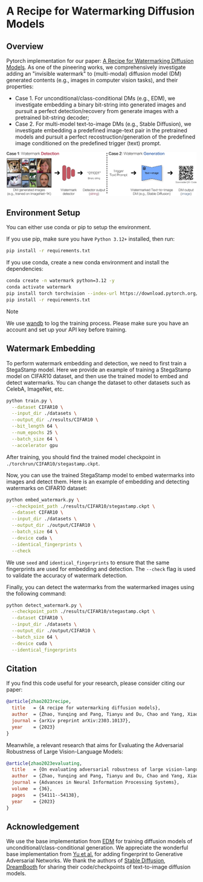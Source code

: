 # A Recipe for Watermarking Diffusion Models

## Overview

Pytorch implementation for our paper: [A Recipe for Watermarking Diffusion Models](https://arxiv.org/abs/2303.10137). As one of the pineering works, we comprehensively investigate adding an "invisible watermark" to (multi-modal) diffusion model (DM) generated contents (e.g., images in computer vision tasks), and their properties:

- Case 1. For unconditional/class-conditional DMs (e.g., EDM), we investigate embedding a binary bit-string into generated images and pursuit a perfect detection/recovery from generate images with a pretrained bit-string decoder;
- Case 2. For multi-model text-to-image DMs (e.g., Stable Diffusion), we investigate embedding a predefined image-text pair in the pretrained models and pursuit a perfect recostruction/generation of the predefined image conditioned on the predefined trigger (text) prompt.

![Watermarking diffusion models overview.](figure/overview.jpg)

## Environment Setup

You can either use conda or pip to setup the environment.

If you use pip, make sure you have `Python 3.12+` installed, then run:

```bash
pip install -r requirements.txt
```

If you use conda, create a new conda environment and install the dependencies:

```bash
conda create -n watermark python=3.12 -y
conda activate watermark
pip install torch torchvision --index-url https://download.pytorch.org/whl/cu126
pip install -r requirements.txt
```

> [!NOTE]
> We use [wandb](https://wandb.ai/) to log the training process. Please make sure you have an account and set up your API key before training.

## Watermark Embedding

To perform watermark embedding and detection, we need to first train a StegaStamp model. Here we provide an example of training a StegaStamp model on CIFAR10 dataset, and then use the trained model to embed and detect watermarks. You can change the dataset to other datasets such as CelebA, ImageNet, etc.

```bash
python train.py \
  --dataset CIFAR10 \
  --input_dir ./datasets \
  --output_dir ./results/CIFAR10 \
  --bit_length 64 \
  --num_epochs 25 \
  --batch_size 64 \
  --accelerator gpu
```

After training, you should find the trained model checkpoint in `./torchrun/CIFAR10/stegastamp.ckpt`.

Now, you can use the trained StegaStamp model to embed watermarks into images and detect them. Here is an example of embedding and detecting watermarks on CIFAR10 dataset:

```bash
python embed_watermark.py \
  --checkpoint_path ./results/CIFAR10/stegastamp.ckpt \
  --dataset CIFAR10 \
  --input_dir ./datasets \
  --output_dir ./output/CIFAR10 \
  --batch_size 64 \
  --device cuda \
  --identical_fingerprints \
  --check
```

We use `seed` and `identical_fingerprints` to ensure that the same fingerprints are used for embedding and detection. The `--check` flag is used to validate the accuracy of watermark detection.

Finally, you can detect the watermarks from the watermarked images using the following command:

```bash
python detect_watermark.py \
  --checkpoint_path ./results/CIFAR10/stegastamp.ckpt \
  --dataset CIFAR10 \
  --input_dir ./datasets \
  --output_dir ./output/CIFAR10 \
  --batch_size 64 \
  --device cuda \
  --identical_fingerprints
```

## Citation

If you find this code useful for your research, please consider citing our paper:

```bibtex
@article{zhao2023recipe,
  title   = {A recipe for watermarking diffusion models},
  author  = {Zhao, Yunqing and Pang, Tianyu and Du, Chao and Yang, Xiao and Cheung, Ngai-Man and Lin, Min},
  journal = {arXiv preprint arXiv:2303.10137},
  year    = {2023}
}
```

Meanwhile, a relevant research that aims for Evaluating the Adversarial Robustness of Large Vision-Language Models:

```bibtex
@article{zhao2023evaluating,
  title   = {On evaluating adversarial robustness of large vision-language models},
  author  = {Zhao, Yunqing and Pang, Tianyu and Du, Chao and Yang, Xiao and Li, Chongxuan and Cheung, Ngai-Man Man and Lin, Min},
  journal = {Advances in Neural Information Processing Systems},
  volume  = {36},
  pages   = {54111--54138},
  year    = {2023}
}
```

## Acknowledgement

We use the base implementation from [EDM](https://github.com/NVlabs/edm) for training diffusion models of unconditional/class-conditional generation. We appreciate the wonderful base implementation from [Yu et al.](https://github.com/ningyu1991/ArtificialGANFingerprints) for adding fingerprint to Generative Adversarial Networks. We thank the authors of [Stable Diffusion](https://github.com/CompVis/stable-diffusion), [DreamBooth](https://github.com/XavierXiao/Dreambooth-Stable-Diffusion) for sharing their code/checkpoints of text-to-image diffusion models.
